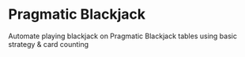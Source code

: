 # Pragmatic Blackjack
Automate playing blackjack on Pragmatic Blackjack tables using basic strategy &amp; card counting
